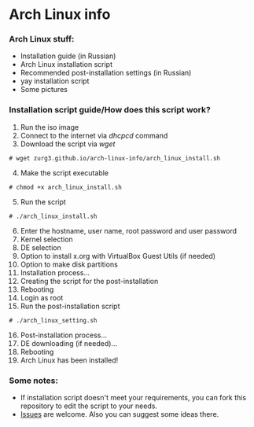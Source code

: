 # Arch Linux info
### Arch Linux stuff:
* Installation guide (in Russian)
* Arch Linux installation script
* Recommended post-installation settings (in Russian)
* yay installation script
* Some pictures

### Installation script guide/How does this script work?
1. Run the iso image
2. Connect to the internet via *dhcpcd* command
3. Download the script via *wget*
```
# wget zurg3.github.io/arch-linux-info/arch_linux_install.sh
```
4. Make the script executable
```
# chmod +x arch_linux_install.sh
```
5. Run the script
```
# ./arch_linux_install.sh
```
6. Enter the hostname, user name, root password and user password
7. Kernel selection
8. DE selection
9. Option to install x.org with VirtualBox Guest Utils (if needed)
10. Option to make disk partitions
11. Installation process...
12. Creating the script for the post-installation
13. Rebooting
14. Login as root
15. Run the post-installation script
```
# ./arch_linux_setting.sh
```
16. Post-installation process...
17. DE downloading (if needed)...
18. Rebooting
19. Arch Linux has been installed!

### Some notes:
- If installation script doesn't meet your requirements, you can fork this repository to edit the script to your needs.
- [Issues](https://github.com/zurg3/arch-linux-info/issues) are welcome. Also you can suggest some ideas there.
